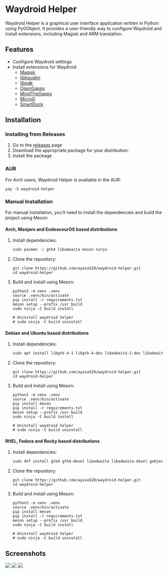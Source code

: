 # Waydroid Helper

Waydroid Helper is a graphical user interface application written in Python using PyGObject. It provides a user-friendly way to configure Waydroid and install extensions, including Magisk and ARM translation.

## Features

- Configure Waydroid settings
- Install extensions for Waydroid
  - [Magisk](https://github.com/HuskyDG/magisk-files/)
  - [libhoudini](https://github.com/supremegamers/vendor_intel_proprietary_houdini)
  - [libndk](https://github.com/supremegamers/vendor_google_proprietary_ndk_translation-prebuilt)
  - [OpenGapps](https://sourceforge.net/projects/opengapps/)
  - [MindTheGapps](https://github.com/MindTheGapps)
  - [MicroG](https://microg.org/)
  - [SmartDock](https://github.com/axel358/smartdock)

## Installation

### Installing from Releases
1. Go to the [releases](https://github.com/ayasa520/waydroid-helper/releases) page
2. Download the appropriate package for your distribution:
3. Install the package

### AUR

For Arch users, Waydroid Helper is available in the AUR:
```
yay -S waydroid-helper
```

### Manual Installation

For manual installation, you'll need to install the dependencies and build the project using Meson.

#### Arch, Manjaro and EndeavourOS based distributions
1. Install dependencies:

    ```bash
    sudo pacman -S gtk4 libadwaita meson ninja
    ```


2. Clone the repository:
    ```
    git clone https://github.com/ayasa520/waydroid-helper.git
    cd waydroid-helper
    ```
3. Build and install using Meson:
    ```
    python3 -m venv .venv
    source .venv/bin/activate
    pip install -r requirements.txt
    meson setup --prefix /usr build
    sudo ninja -C build install

    # Uninstall waydroid helper
    # sudo ninja -C build uninstall
    ```

#### Debian and Ubuntu based distributions
1. Install dependencies:

    ```bash
    sudo apt install libgtk-4-1 libgtk-4-dev libadwaita-1-dev libadwaita-1-0 libgirepository1.0-dev gcc libcairo2-dev pkg-config python3-dev gir1.2-gtk-4.0 gir1.2-adw-1 gettext ninja-build fakeroot attr libcap-dev libdbus-1-dev desktop-file-utils software-properties-common -y
    ```


2. Clone the repository:
    ```
    git clone https://github.com/ayasa520/waydroid-helper.git
    cd waydroid-helper
    ```
3. Build and install using Meson:
    ```
    python3 -m venv .venv
    source .venv/bin/activate
    pip install meson
    pip install -r requirements.txt
    meson setup --prefix /usr build
    sudo ninja -C build install

    # Uninstall waydroid helper
    # sudo ninja -C build uninstall
    ```

#### RHEL, Fedora and Rocky based distributions
1. Install dependencies:

    ```bash
    sudo dnf install gtk4 gtk4-devel libadwaita libadwaita-devel gobject-introspection-devel gcc cairo-devel pkgconf-pkg-config python3-devel gobject-introspection gtk4-devel libadwaita-devel gettext ninja-build fakeroot attr libcap-devel dbus-devel desktop-file-utils -y
    ```

2. Clone the repository:
    ```
    git clone https://github.com/ayasa520/waydroid-helper.git
    cd waydroid-helper
    ```
3. Build and install using Meson:
    ```
    python3 -m venv .venv
    source .venv/bin/activate
    pip install meson
    pip install -r requirements.txt
    meson setup --prefix /usr build
    sudo ninja -C build install

    # Uninstall waydroid helper
    # sudo ninja -C build uninstall
    ```

## Screenshots

![](./assets/img/README/1_en.png)
![](./assets/img/README/2_en.png)
![](./assets/img/README/3_en.png)
